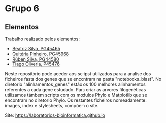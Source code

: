 # Grupo 6

## Elementos

Trabalho realizado pelos elementos:

- [Beatriz Silva, PG45465](https://github.com/beatrizsilva16)
- [Quitéria Pinheiro, PG45968](https://github.com/Quteria)
- [Rúben Silva, PG44580](https://github.com/RubenPTFCP)
- [Tiago Oliveria, P45476](https://github.com/Malavita02)

Neste repositório pode aceder aos scripst utilizados para a analise dos ficheiros fasta dos genes
que se encontram na pasta "notebooks_blast". No diretorio "alinhamentos_genes" estão os 100 melhores alinhamentos
referentes a cada gene estudado. Para criar as arvores filogenéticas utilizamos támbem scripts com os
modulos Phylo e Matplotlib que se encontram no diretorio Phylo.
Os restantes ficheiros nomeadamente: images, index e stylesheets, compôem o site.

Site: https://laboratorios-bioinformatica.github.io
